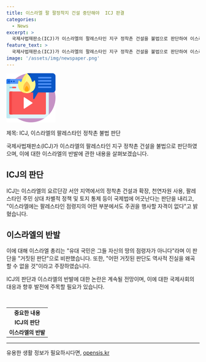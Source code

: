 ```yaml
---
title: 이스라엘 팔 팔정착지 건설 중단해야  ICJ 판결
categories:
  - News
excerpt: >
  국제사법재판소(ICJ)가 이스라엘의 팔레스타인 지구 정착촌 건설을 불법으로 판단하여 이스라엘 총리 베냐민 네타냐후가 반발하고 있다. ICJ는 요르단강 서안 지역에서의 이스라엘의 정착촌 건설, 천연자원 사용, 팔레스타인 주민 차별정책이 국제법을 어겼다고 판단했다. 이에 이스라엘은 판단을 거부하고, 네타냐후 총리는 유대인은 자신들의 땅의 점령자가 아니다라며 반발했다. 이번 판단은 팔레스타인 주민의 인권적 상황에 첫 포괄적 평가가 될 것으로도 분석되고 있다.
feature_text: >
  국제사법재판소(ICJ)가 이스라엘의 팔레스타인 지구 정착촌 건설을 불법으로 판단하여 이스라엘 총리 베냐민 네타냐후가 반발하고 있다. ICJ는 요르단강 서안 지역에서의 이스라엘의 정착촌 건설, 천연자원 사용, 팔레스타인 주민 차별정책이 국제법을 어겼다고 판단했다. 이에 이스라엘은 판단을 거부하고, 네타냐후 총리는 유대인은 자신들의 땅의 점령자가 아니다라며 반발했다. 이번 판단은 팔레스타인 주민의 인권적 상황에 첫 포괄적 평가가 될 것으로도 분석되고 있다.
image: '/assets/img/newspaper.png'
---
```


<p><img src="/assets/img/news.png" alt="rentncar 속보" /></p>

<p>제목: ICJ, 이스라엘의 팔레스타인 정착촌 불법 판단</p>

<p>국제사법재판소(ICJ)가 이스라엘의 팔레스타인 지구 정착촌 건설을 불법으로 판단하였으며, 이에 대한 이스라엘의 반발에 관한 내용을 살펴보겠습니다.</p>

<h2 data-ke-size="size26">ICJ의 판단</h2>

<p>ICJ는 이스라엘의 요르단강 서안 지역에서의 정착촌 건설과 확장, 천연자원 사용, 팔레스타인 주민 상대 차별적 정책 및 토지 통제 등이 국제법에 어긋난다는 판단을 내리고, "이스라엘에는 팔레스타인 점령지의 어떤 부분에서도 주권을 행사할 자격이 없다"고 밝혔습니다.</p>

<h2 data-ke-size="size26">이스라엘의 반발</h2>

<p>이에 대해 이스라엘 총리는 "유대 국민은 그들 자신의 땅의 점령자가 아니다"라며 이 판단을 "거짓된 판단"으로 비판했습니다. 또한, "어떤 거짓된 판단도 역사적 진실을 왜곡할 수 없을 것"이라고 주장하였습니다. </p>

<p>ICJ의 판단과 이스라엘의 반발에 대한 논란은 계속될 전망이며, 이에 대한 국제사회의 대응과 향후 발전에 주목할 필요가 있습니다.</p>

<p data-ke-size="size16">&nbsp;</p>

<table style="width: 100%;">
<tbody>
<tr>
<td style="text-align: center; height: 17px;"><b>중요한 내용</b></td>
</tr>
<tr>
<td style="text-align: center; height: 17px;"><b>ICJ의 판단</b></td>
</tr>
<tr>
<td style="text-align: center; height: 17px;"><b>이스라엘의 반발</b></td>
</tr>
</tbody>
</table>

<p data-ke-size="size16"></p>

<hr>

<p data-ke-size="size16"></p>
유용한 생활 정보가 필요하시다면, <a href="https://opensis.kr" rel="dofollow">opensis.kr</a>


